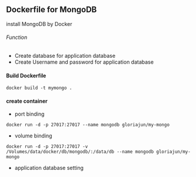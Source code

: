 ## Dockerfile for MongoDB

install MongoDB by Docker

###### Function
- Create database for application database
- Create Username and password for application database

#### Build Dockerfile
```
docker build -t mymongo .
```

#### create container
* port binding
```
docker run -d -p 27017:27017 --name mongodb gloriajun/my-mongo
```

* volume binding
```
docker run -d -p 27017:27017 -v /Volumes/data/docker/db/mongodb/:/data/db --name mongodb gloriajun/my-mongo
```

* application database setting
